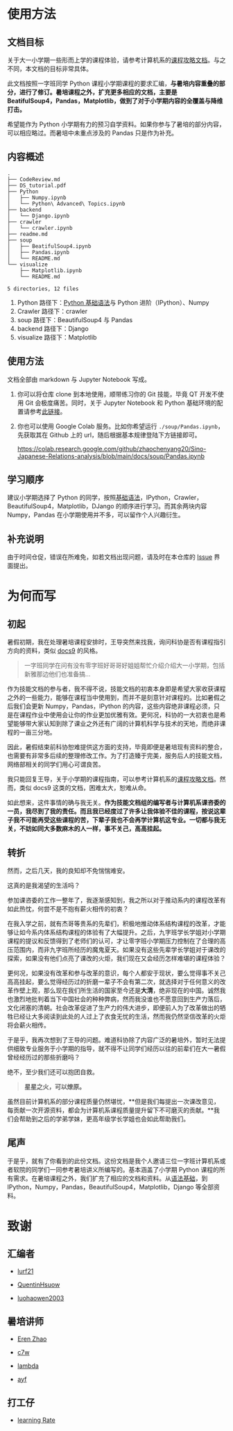 # 使用方法

## 文档目标

关于大一小学期一些形而上学的课程体验，请参考计算机系的[课程攻略文档](https://docs.qq.com/doc/DZGp6VW5kUVZUWWtD)。与之不同，本文档的目标非常具体。

此文档按照一字班同学 Python 课程小学期课程的要求汇编，**与暑培内容重叠的部分，进行了修订。暑培课程之外，扩充更多相应的文档，主要是 BeatifulSoup4，Pandas，Matplotlib，做到了对于小学期内容的全覆盖与降维打击。**

希望能作为 Python 小学期有力的预习自学资料。如果你参与了暑培的部分内容，可以相应略过。而暑培中未重点涉及的 Pandas 只是作为补充。

## 内容概述

```shell
.
├── CodeReview.md
├── DS_tutorial.pdf
├── Python
│   ├── Numpy.ipynb
│   └── Python\ Advanced\ Topics.ipynb
├── backend
│   └── Django.ipynb
├── crawler
│   └── crawler.ipynb
├── readme.md
├── soup
│   ├── BeatifulSoup4.ipynb
│   ├── Pandas.ipynb
│   └── README.md
└── visualize
    ├── Matplotlib.ipynb
    └── README.md

5 directories, 12 files
```

1. Python 路径下：[Python 基础语法](https://docs.net9.org/languages/python/)与 Python 进阶（IPython）、Numpy
2. Crawler 路径下：crawler
3. soup 路径下：BeautifulSoup4 与 Pandas
4. backend 路径下：Django
5. visualize 路径下：Matplotlib

## 使用方法

文档全部由 markdown 与 Jupyter Notebook 写成。

1. 你可以将仓库 clone 到本地使用，顺带练习你的 Git 技能，毕竟 QT 开发不使用 Git 会极度痛苦。同时，关于 Jupyter Notebook 和 Python 基础环境的配置请参考[此链接](https://zhaochen20.notion.site/Python-2f9538e9f6024827b55abbeb48025b30)。

2. 你也可以使用 Google Colab 服务。比如你希望运行 `./soup/Pandas.ipynb`，先获取其在 Github 上的 url，随后根据基本规律登陆下方链接即可。

   https://colab.research.google.com/github/zhaochenyang20/Sino-Japanese-Relations-analysis/blob/main/docs/soup/Pandas.ipynb

## 学习顺序

建议小学期选择了 Python 的同学，按照[基础语法](https://docs.net9.org/languages/python/)，IPython，Crawler，BeautifulSoup4，Matplotlib，DJango 的顺序进行学习。而其余两块内容 Numpy，Pandas 在小学期使用并不多，可以留作个人兴趣衍生。

## 补充说明

由于时间仓促，错误在所难免，如若文档出现问题，请及时在本仓库的 [Issue](https://github.com/zhaochenyang20/Sino-Japanese-Relations-analysis/issues) 界面提出。

# 为何而写

## 初起

暑假初期，我在处理暑培课程安排时，王导突然来找我，询问科协是否有课程指引方向的资料，类似 [docs9](https://docs.net9.org/) 的风格。

>  一字班同学在问有没有零字班好哥哥好姐姐帮忙介绍介绍大一小学期，包括新雅那边他们也准备搞…

作为技能文档的参与者，我不得不说，技能文档的初衷本身即是希望大家收获课程之外的一些能力，能够在课程当中使用到，而并不是刻意针对课程的。比如暑假之后我们会更新 Numpy，Pandas，IPython 的内容，这些内容绝非课程必须，只是在课程作业中使用会让你的作业更加优雅有效。更何况，科协的一大初衷也是希望能够带大家认知到除了课业之外还有广阔的计算机科学与技术的天地，而绝非课程的一亩三分地。

因此，暑假结束前科协恕难提供这方面的支持，毕竟即便是暑培现有资料的整合，也需要有非常多后续的整理修改工作。为了打造臻于完美，服务后人的技能文档，网络部相关的同学们用心可谓良苦。

我只能回复王导，关于小学期的课程指南，可以参考计算机系的[课程攻略文档](https://docs.qq.com/doc/DZGp6VW5kUVZUWWtD)。然而，类似 docs9 这类的文档，困难太大，恕难从命。

如此想来，这件事情的确与我无关。**作为技能文档组的编写者与计算机系课咨委的一员，我尽到了我的责任。而且我已经度过了许多让我体验不佳的课程，按说这辈子我不可能再受这些课程的苦，下辈子我也不会再学计算机这专业。一切都与我无关，不妨如同大多数麻木的人一样，事不关己，高高挂起。**

## 转折

然而，之后几天，我的良知却不免惴惴难安。

这真的是我渴望的生活吗？

参加课咨委的工作一整年了，我逐渐感知到，我之所以对于推动系内的课程改革有如此热忱，何尝不是不抱有薪火相传的初衷？

在我入学之前，就有杰哥等贵系的先辈们，积极地推动体系结构课程的改革，才能够让如今系内体系结构课程的体验有了大幅提升。之后，九字班学长学姐对小学期课程的提议和反馈得到了老师们的认可，才让零字班小学期压力控制在了合理的高压范围内，而非九字班所经历的魔鬼夏天。如果没有这些先辈学长学姐对于课改的探索，如果没有他们点亮了课改的火炬，我们现在又会经历怎样难堪的课程体验？

更何况，如果没有改革和参与改革的意识，每个人都安于现状，要么觉得事不关己高高挂起，要么觉得经历过的折磨一辈子不会有第二次，就选择对于任何意义的改革作壁上观，那么现在我们所生活的国家至今还是**大清**，绝非现在的中国。诚然我也激烈地批判着当下中国社会的种种弊病，然而我没谁也不愿意回到生产力落后，文化闭塞的清朝。社会改革促进了生产力的伟大进步，即便前人为了改革做出的牺牲已经让大多阅读到此处的人过上了衣食无忧的生活，然而我仍然坚信改革的火炬将会薪火相传。

于是乎，我再次想到了王导的问题。难道科协除了内容广泛的暑培外，暂时无法提供细致专业服务于小学期的指导，就不得不让同学们经历以往的前辈们在大一暑假曾经经历过的那些折磨吗？

绝不，至少我们还可以抱团自救。

>  **星星之火，可以燎原。**

虽然目前计算机系的部分课程质量仍然堪忧，**但是我们每提出一次课改意见，每贡献一次开源资料，都会为计算机系课程质量提升留下不可磨灭的贡献。**我们会帮助到之后的学弟学妹，更高年级学长学姐也会如此帮助我们。

## 尾声

于是乎，就有了你看到的此份文档。这份文档是我个人邀请三位一字班计算机系或者软院的同学们一同参考暑培讲义所编写的。基本涵盖了小学期 Python 课程的所有需求。在暑培课程之外，我们扩充了相应的文档和资料。从[语法基础](https://docs.net9.org/languages/python/)，到 IPython，Numpy，Pandas，BeautifulSoup4，Matplotlib，Django 等全部资料。

# 致谢

## 汇编者

- [lurf21](https://github.com/lurf21)

- [QuentinHsuow](https://github.com/QuentinHsuow)

- [luohaowen2003](https://github.com/luohaowen2003)

## 暑培讲师

- [Eren Zhao](https://zhaochenyang20.github.io/about/)

- [c7w](https://github.com/c7w)
- [lambda](https://github.com/Btlmd)
- [ayf](https://github.com/ayf19)

## 打工仔

- [learning Rate](https://github.com/lr-tsinghua11)

